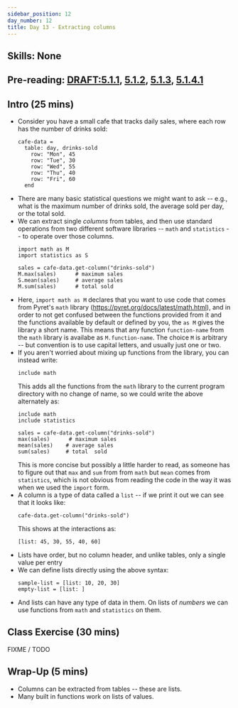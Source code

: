 ```yaml
---
sidebar_position: 12
day_number: 12
title: Day 13 - Extracting columns
---
```


## Skills: None

## Pre-reading: [DRAFT:5.1.1](https://dbp.io/static/dcic/tables-to-lists.html#%28part._table-stat-qs%29), [5.1.2](https://dcic-world.org/2024-09-03/tables-to-lists.html#%28part._.Extracting_a_.Column_from_a_.Table%29), [5.1.3](https://dcic-world.org/2024-09-03/tables-to-lists.html#%28part._.Understanding_.Lists%29), [5.1.4.1](https://dcic-world.org/2024-09-03/tables-to-lists.html#(part._.Built-.In_.Operations_on_.Lists_of_.Numbers))

## Intro (25 mins)
- Consider you have a small cafe that tracks daily sales, where each row has the
  number of drinks sold:
  ```pyret
  cafe-data =
    table: day, drinks-sold
      row: "Mon", 45
      row: "Tue", 30
      row: "Wed", 55
      row: "Thu", 40
      row: "Fri", 60
    end
  ```
- There are many basic statistical questions we might want to ask -- e.g., what
  is the maximum number of drinks sold, the average sold per day, or the total
  sold.
- We can extract single _columns_ from tables, and then use standard
  operations from two different software libraries -- `math` and `statistics`
  -- to operate over those columns. 
  ```pyret
  import math as M
  import statistics as S

  sales = cafe-data.get-column("drinks-sold")
  M.max(sales)      # maximum sales
  S.mean(sales)     # average sales
  M.sum(sales)      # total sold
  ```
- Here, `import math as M` declares that you want to use code that comes from
  Pyret's `math` library (https://pyret.org/docs/latest/math.html), and in order
  to not get confused between the functions provided from it and the functions
  available by default or defined by you, the `as M` gives the library a short
  name. This means that any function `function-name` from the `math` library is
  availabe as `M.function-name`. The choice `M` is arbitrary -- but convention
  is to use capital letters, and usually just one or two.
- If you aren't worried about mixing up functions from the library, you can
  instead write:
  ```pyret
  include math
  ```
  This adds all the functions from the `math` library to the current program directory 
  with no change of name, so we could write the above alternately as:
  ```pyret
  include math
  include statistics

  sales = cafe-data.get-column("drinks-sold")
  max(sales)      # maximum sales
  mean(sales)    # average sales
  sum(sales)     # total  sold
  ```
  This is more concise but possibly a little harder to read, as someone has 
  to figure out that `max` and `sum` from from `math` but `mean` comes from `statistics`, 
  which is not obvious from reading the code in the way it was when we used 
  the `import` form.
- A column is a type of data called a `list` -- if we print it out we can see
  that it looks like:
  ```pyret
  cafe-data.get-column("drinks-sold")
  ```
  This shows at the interactions as:
  ```pyret
  [list: 45, 30, 55, 40, 60]
  ```
- Lists have order, but no column header, and unlike tables, only a single value
  per entry
- We can define lists directly using the above syntax:
  ```pyret
  sample-list = [list: 10, 20, 30]
  empty-list = [list: ]
  ```
- And lists can have any type of data in them. On lists of _numbers_ we can use
  functions from `math` and `statistics` on them. 
  
  
## Class Exercise (30 mins)

FIXME / TODO


## Wrap-Up (5 mins)
- Columns can be extracted from tables -- these are lists. 
- Many built in functions work on lists of values.

